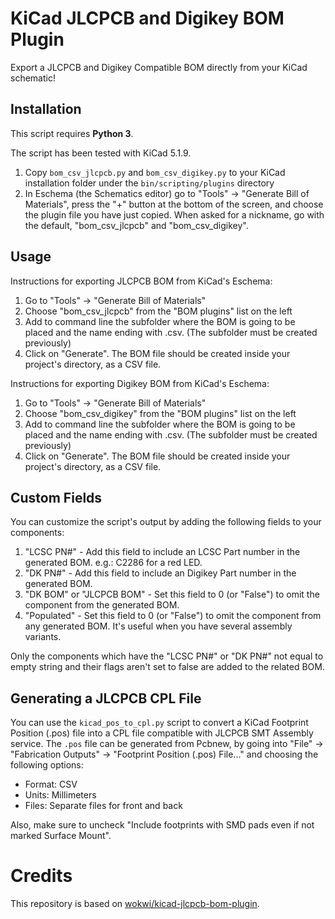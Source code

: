# KiCad JLCPCB and Digikey BOM Plugin

Export a JLCPCB and Digikey Compatible BOM directly from your KiCad schematic!

## Installation

This script requires **Python 3**.

The script has been tested with KiCad 5.1.9.

1. Copy `bom_csv_jlcpcb.py` and `bom_csv_digikey.py` to your KiCad installation folder under the `bin/scripting/plugins` directory
2. In Eschema (the Schematics editor) go to "Tools" -> "Generate Bill of Materials", press the "+" button 
   at the bottom of the screen, and choose the plugin file you have just copied. When asked for a nickname,
   go with the default, "bom_csv_jlcpcb" and "bom_csv_digikey".

## Usage

Instructions for exporting JLCPCB BOM from KiCad's Eschema:

1. Go to "Tools" -> "Generate Bill of Materials"
2. Choose "bom_csv_jlcpcb" from the "BOM plugins" list on the left
3. Add to command line the subfolder where the BOM is going to be placed and the name ending with .csv. (The subfolder must be created previously)
4. Click on "Generate". The BOM file should be created inside your project's directory, as a CSV file.

Instructions for exporting Digikey BOM from KiCad's Eschema:

1. Go to "Tools" -> "Generate Bill of Materials"
2. Choose "bom_csv_digikey" from the "BOM plugins" list on the left
3. Add to command line the subfolder where the BOM is going to be placed and the name ending with .csv. (The subfolder must be created previously)
4. Click on "Generate". The BOM file should be created inside your project's directory, as a CSV file.

## Custom Fields

You can customize the script's output by adding the following fields to your components:

1. "LCSC PN#" - Add this field to include an LCSC Part number in the generated BOM. e.g.: C2286 for a red LED.
2. "DK PN#" - Add this field to include an Digikey Part number in the generated BOM.
3. "DK BOM" or "JLCPCB BOM" - Set this field to 0 (or "False") to omit the component from the generated BOM.
4. "Populated" - Set this field to 0 (or "False") to omit the component from any generated BOM. It's useful when you have several assembly variants.

Only the components which have the "LCSC PN#" or "DK PN#" not equal to empty string and their flags aren't set to false are added to the related BOM.

## Generating a JLCPCB CPL File

You can use the `kicad_pos_to_cpl.py` script to convert a KiCad Footprint Position (.pos) file into a CPL file
compatible with JLCPCB SMT Assembly service. The `.pos` file can be generated from Pcbnew, by going into 
"File" -> "Fabrication Outputs" -> "Footprint Position (.pos) File..." and choosing the following options:

* Format: CSV
* Units: Millimeters
* Files: Separate files for front and back

Also, make sure to uncheck "Include footprints with SMD pads even if not marked Surface Mount". 

# Credits

This repository is based on [wokwi/kicad-jlcpcb-bom-plugin](https://github.com/wokwi/kicad-jlcpcb-bom-plugin).